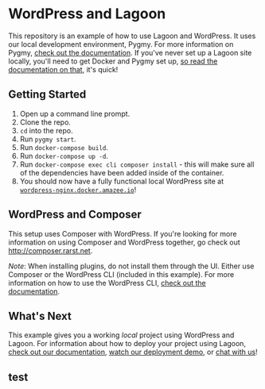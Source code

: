 # WordPress and Lagoon

This repository is an example of how to use Lagoon and WordPress. It uses our local development environment, Pygmy. For more information on Pygmy, [check out the documentation](https://pygmy.readthedocs.io/en/master/). If you've never set up a Lagoon site locally, you'll need to get Docker and Pygmy set up, [so read the documentation on that](https://lagoon.readthedocs.io/en/latest/using_lagoon/local_development_environments/), it's quick!

## Getting Started

1. Open up a command line prompt.
2. Clone the repo.
3. `cd` into the repo.
4. Run `pygmy start`.
5. Run `docker-compose build`.
6. Run `docker-compose up -d`.
7. Run `docker-compose exec cli composer install` - this will make sure all of the dependencies have been added inside of the container.
8. You should now have a fully functional local WordPress site at [`wordpress-nginx.docker.amazee.io`](http://wordpress-nginx.docker.amazee.io)!

## WordPress and Composer

This setup uses Composer with WordPress. If you're looking for more information on using Composer and WordPress together, go check out http://composer.rarst.net.

*Note*: When installing plugins, do not install them through the UI. Either use Composer or the WordPress CLI (included in this example). For more information on how to use the WordPress CLI, [check out the documentation](https://wp-cli.org/).

## What's Next

This example gives you a working *local* project using WordPress and Lagoon. For information about how to deploy your project using Lagoon, [check out our documentation](https://lagoon.readthedocs.io/en/latest/using_lagoon/setup_project/), [watch our deployment demo](https://www.youtube.com/watch?v=XiaH7gqUXWc_), or [chat with us](https://amazeeio.rocket.chat/home)!


## test